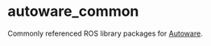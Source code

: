 # autoware_common

Commonly referenced ROS library packages for [Autoware](https://github.com/autowarefoundation/autoware).
